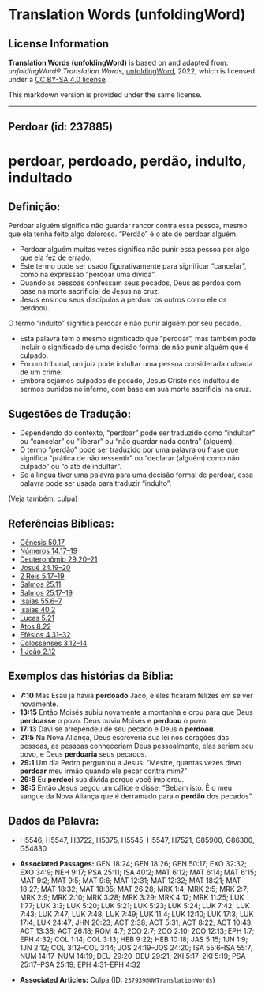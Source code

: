 # Translation Words (unfoldingWord)

## License Information

**Translation Words (unfoldingWord)** is based on and adapted from: _unfoldingWord® Translation Words_, [unfoldingWord](https://unfoldingword.org/utw), 2022, which is licensed under a [CC BY-SA 4.0 license](https://creativecommons.org/licenses/by-sa/4.0/legalcode.en).

This markdown version is provided under the same license.



--------------------------------

## Perdoar (id: 237885)

perdoar, perdoado, perdão, indulto, indultado
=============================================

Definição:
----------

Perdoar alguém significa não guardar rancor contra essa pessoa, mesmo que ela tenha feito algo doloroso. “Perdão” é o ato de perdoar alguém.

* Perdoar alguém muitas vezes significa não punir essa pessoa por algo que ela fez de errado.
* Este termo pode ser usado figurativamente para significar “cancelar”, como na expressão “perdoar uma dívida”.
* Quando as pessoas confessam seus pecados, Deus as perdoa com base na morte sacrificial de Jesus na cruz.
* Jesus ensinou seus discípulos a perdoar os outros como ele os perdoou.

O termo “indulto” significa perdoar e não punir alguém por seu pecado.

* Esta palavra tem o mesmo significado que “perdoar”, mas também pode incluir o significado de uma decisão formal de não punir alguém que é culpado.
* Em um tribunal, um juiz pode indultar uma pessoa considerada culpada de um crime.
* Embora sejamos culpados de pecado, Jesus Cristo nos indultou de sermos punidos no inferno, com base em sua morte sacrificial na cruz.

Sugestões de Tradução:
----------------------

* Dependendo do contexto, “perdoar” pode ser traduzido como “indultar” ou “cancelar” ou “liberar” ou “não guardar nada contra” (alguém).
* O termo “perdão” pode ser traduzido por uma palavra ou frase que significa “prática de não ressentir” ou “declarar (alguém) como não culpado” ou “o ato de indultar”.
* Se a língua tiver uma palavra para uma decisão formal de perdoar, essa palavra pode ser usada para traduzir “indulto”.

(Veja também: culpa)

Referências Bíblicas:
---------------------

* [Gênesis 50\.17](https://ref.ly/Gen50:17)
* [Números 14\.17–19](https://ref.ly/Num14:17-Num14:19)
* [Deuteronômio 29\.20–21](https://ref.ly/Deut29:20-Deut29:21)
* [Josué 24\.19–20](https://ref.ly/Josh24:19-Josh24:20)
* [2 Reis 5\.17–19](https://ref.ly/2Kgs5:17-2Kgs5:19)
* [Salmos 25\.11](https://ref.ly/Ps25:11)
* [Salmos 25\.17–19](https://ref.ly/Ps25:17-Ps25:19)
* [Isaías 55\.6–7](https://ref.ly/Isa55:6-Isa55:7)
* [Isaías 40\.2](https://ref.ly/Isa40:2)
* [Lucas 5\.21](https://ref.ly/Luke5:21)
* [Atos 8\.22](https://ref.ly/Acts8:22)
* [Efésios 4\.31–32](https://ref.ly/Eph4:31-Eph4:32)
* [Colossenses 3\.12–14](https://ref.ly/Col3:12-Col3:14)
* [1 João 2\.12](https://ref.ly/1John2:12)

Exemplos das histórias da Bíblia:
---------------------------------

* **7:10** Mas Esaú já havia **perdoado** Jacó, e eles ficaram felizes em se ver novamente.
* **13:15** Então Moisés subiu novamente a montanha e orou para que Deus **perdoasse** o povo. Deus ouviu Moisés e **perdoou** o povo.
* **17:13** Davi se arrependeu de seu pecado e Deus o **perdoou**.
* **21:5** Na Nova Aliança, Deus escreveria sua lei nos corações das pessoas, as pessoas conheceriam Deus pessoalmente, elas seriam seu povo, e Deus **perdoaria** seus pecados.
* **29:1** Um dia Pedro perguntou a Jesus: “Mestre, quantas vezes devo **perdoar** meu irmão quando ele pecar contra mim?”
* **29:8** Eu **perdoei** sua dívida porque você implorou.
* **38:5** Então Jesus pegou um cálice e disse: “Bebam isto. É o meu sangue da Nova Aliança que é derramado para o **perdão** dos pecados”.

Dados da Palavra:
-----------------

* H5546, H5547, H3722, H5375, H5545, H5547, H7521, G85900, G86300, G54830

* **Associated Passages:** GEN 18:24; GEN 18:26; GEN 50:17; EXO 32:32; EXO 34:9; NEH 9:17; PSA 25:11; ISA 40:2; MAT 6:12; MAT 6:14; MAT 6:15; MAT 9:2; MAT 9:5; MAT 9:6; MAT 12:31; MAT 12:32; MAT 18:21; MAT 18:27; MAT 18:32; MAT 18:35; MAT 26:28; MRK 1:4; MRK 2:5; MRK 2:7; MRK 2:9; MRK 2:10; MRK 3:28; MRK 3:29; MRK 4:12; MRK 11:25; LUK 1:77; LUK 3:3; LUK 5:20; LUK 5:21; LUK 5:23; LUK 5:24; LUK 7:42; LUK 7:43; LUK 7:47; LUK 7:48; LUK 7:49; LUK 11:4; LUK 12:10; LUK 17:3; LUK 17:4; LUK 24:47; JHN 20:23; ACT 2:38; ACT 5:31; ACT 8:22; ACT 10:43; ACT 13:38; ACT 26:18; ROM 4:7; 2CO 2:7; 2CO 2:10; 2CO 12:13; EPH 1:7; EPH 4:32; COL 1:14; COL 3:13; HEB 9:22; HEB 10:18; JAS 5:15; 1JN 1:9; 1JN 2:12; COL 3:12–COL 3:14; JOS 24:19–JOS 24:20; ISA 55:6–ISA 55:7; NUM 14:17–NUM 14:19; DEU 29:20–DEU 29:21; 2KI 5:17–2KI 5:19; PSA 25:17–PSA 25:19; EPH 4:31–EPH 4:32
* **Associated Articles:** Culpa (ID: `237939@UWTranslationWords`)

